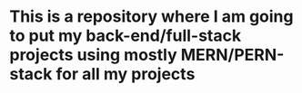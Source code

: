 # This is a repository where I am going to put my back-end/full-stack projects using mostly MERN/PERN-stack for all my projects

